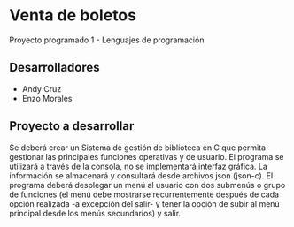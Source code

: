 # Venta de boletos
Proyecto programado 1 - Lenguajes de programación
## Desarrolladores
* Andy Cruz  
* Enzo Morales
## Proyecto a desarrollar
Se deberá crear un Sistema de gestión de biblioteca en C que permita gestionar las principales funciones operativas y de usuario. El programa se utilizará a través de la consola, no se implementará interfaz gráfica. La información se almacenará y consultará desde archivos json (json-c).
El programa deberá desplegar un menú al usuario con dos submenús o grupo de funciones (el menú debe mostrarse recurrentemente después de cada opción realizada -a excepción del salir- y tener la opción de subir al menú principal desde los menús secundarios) y salir.
